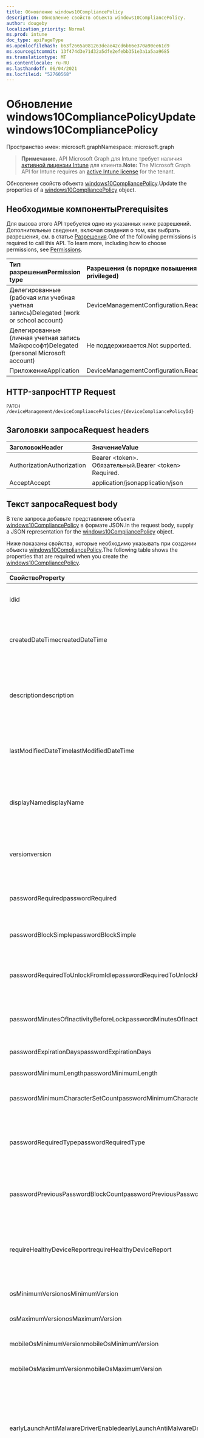 ```yaml
---
title: Обновление windows10CompliancePolicy
description: Обновление свойств объекта windows10CompliancePolicy.
author: dougeby
localization_priority: Normal
ms.prod: intune
doc_type: apiPageType
ms.openlocfilehash: b63f2665a081263deae42cd6b66e370a90ee61d9
ms.sourcegitcommit: 13f474d3e71d32a5dfe2efebb351e3a1a5aa9685
ms.translationtype: MT
ms.contentlocale: ru-RU
ms.lasthandoff: 06/04/2021
ms.locfileid: "52760568"
---
```

# <a name="update-windows10compliancepolicy"></a><span data-ttu-id="f731a-103">Обновление windows10CompliancePolicy</span><span class="sxs-lookup"><span data-stu-id="f731a-103">Update windows10CompliancePolicy</span></span>

<span data-ttu-id="f731a-104">Пространство имен: microsoft.graph</span><span class="sxs-lookup"><span data-stu-id="f731a-104">Namespace: microsoft.graph</span></span>

> <span data-ttu-id="f731a-105">**Примечание.** API Microsoft Graph для Intune требует наличия [активной лицензии Intune](https://go.microsoft.com/fwlink/?linkid=839381) для клиента.</span><span class="sxs-lookup"><span data-stu-id="f731a-105">**Note:** The Microsoft Graph API for Intune requires an [active Intune license](https://go.microsoft.com/fwlink/?linkid=839381) for the tenant.</span></span>

<span data-ttu-id="f731a-106">Обновление свойств объекта [windows10CompliancePolicy](../resources/intune-deviceconfig-windows10compliancepolicy.md).</span><span class="sxs-lookup"><span data-stu-id="f731a-106">Update the properties of a [windows10CompliancePolicy](../resources/intune-deviceconfig-windows10compliancepolicy.md) object.</span></span>

## <a name="prerequisites"></a><span data-ttu-id="f731a-107">Необходимые компоненты</span><span class="sxs-lookup"><span data-stu-id="f731a-107">Prerequisites</span></span>
<span data-ttu-id="f731a-p101">Для вызова этого API требуется одно из указанных ниже разрешений. Дополнительные сведения, включая сведения о том, как выбрать разрешения, см. в статье [Разрешения](/graph/permissions-reference).</span><span class="sxs-lookup"><span data-stu-id="f731a-p101">One of the following permissions is required to call this API. To learn more, including how to choose permissions, see [Permissions](/graph/permissions-reference).</span></span>

|<span data-ttu-id="f731a-110">Тип разрешения</span><span class="sxs-lookup"><span data-stu-id="f731a-110">Permission type</span></span>|<span data-ttu-id="f731a-111">Разрешения (в порядке повышения привилегий)</span><span class="sxs-lookup"><span data-stu-id="f731a-111">Permissions (from least to most privileged)</span></span>|
|:---|:---|
|<span data-ttu-id="f731a-112">Делегированные (рабочая или учебная учетная запись)</span><span class="sxs-lookup"><span data-stu-id="f731a-112">Delegated (work or school account)</span></span>|<span data-ttu-id="f731a-113">DeviceManagementConfiguration.ReadWrite.All</span><span class="sxs-lookup"><span data-stu-id="f731a-113">DeviceManagementConfiguration.ReadWrite.All</span></span>|
|<span data-ttu-id="f731a-114">Делегированные (личная учетная запись Майкрософт)</span><span class="sxs-lookup"><span data-stu-id="f731a-114">Delegated (personal Microsoft account)</span></span>|<span data-ttu-id="f731a-115">Не поддерживается.</span><span class="sxs-lookup"><span data-stu-id="f731a-115">Not supported.</span></span>|
|<span data-ttu-id="f731a-116">Приложение</span><span class="sxs-lookup"><span data-stu-id="f731a-116">Application</span></span>|<span data-ttu-id="f731a-117">DeviceManagementConfiguration.ReadWrite.All</span><span class="sxs-lookup"><span data-stu-id="f731a-117">DeviceManagementConfiguration.ReadWrite.All</span></span>|

## <a name="http-request"></a><span data-ttu-id="f731a-118">HTTP-запрос</span><span class="sxs-lookup"><span data-stu-id="f731a-118">HTTP Request</span></span>
<!-- {
  "blockType": "ignored"
}
-->
``` http
PATCH /deviceManagement/deviceCompliancePolicies/{deviceCompliancePolicyId}
```

## <a name="request-headers"></a><span data-ttu-id="f731a-119">Заголовки запроса</span><span class="sxs-lookup"><span data-stu-id="f731a-119">Request headers</span></span>
|<span data-ttu-id="f731a-120">Заголовок</span><span class="sxs-lookup"><span data-stu-id="f731a-120">Header</span></span>|<span data-ttu-id="f731a-121">Значение</span><span class="sxs-lookup"><span data-stu-id="f731a-121">Value</span></span>|
|:---|:---|
|<span data-ttu-id="f731a-122">Authorization</span><span class="sxs-lookup"><span data-stu-id="f731a-122">Authorization</span></span>|<span data-ttu-id="f731a-123">Bearer &lt;token&gt;. Обязательный.</span><span class="sxs-lookup"><span data-stu-id="f731a-123">Bearer &lt;token&gt; Required.</span></span>|
|<span data-ttu-id="f731a-124">Accept</span><span class="sxs-lookup"><span data-stu-id="f731a-124">Accept</span></span>|<span data-ttu-id="f731a-125">application/json</span><span class="sxs-lookup"><span data-stu-id="f731a-125">application/json</span></span>|

## <a name="request-body"></a><span data-ttu-id="f731a-126">Текст запроса</span><span class="sxs-lookup"><span data-stu-id="f731a-126">Request body</span></span>
<span data-ttu-id="f731a-127">В теле запроса добавьте представление объекта [windows10CompliancePolicy](../resources/intune-deviceconfig-windows10compliancepolicy.md) в формате JSON.</span><span class="sxs-lookup"><span data-stu-id="f731a-127">In the request body, supply a JSON representation for the [windows10CompliancePolicy](../resources/intune-deviceconfig-windows10compliancepolicy.md) object.</span></span>

<span data-ttu-id="f731a-128">Ниже показаны свойства, которые необходимо указывать при создании объекта [windows10CompliancePolicy](../resources/intune-deviceconfig-windows10compliancepolicy.md).</span><span class="sxs-lookup"><span data-stu-id="f731a-128">The following table shows the properties that are required when you create the [windows10CompliancePolicy](../resources/intune-deviceconfig-windows10compliancepolicy.md).</span></span>

|<span data-ttu-id="f731a-129">Свойство</span><span class="sxs-lookup"><span data-stu-id="f731a-129">Property</span></span>|<span data-ttu-id="f731a-130">Тип</span><span class="sxs-lookup"><span data-stu-id="f731a-130">Type</span></span>|<span data-ttu-id="f731a-131">Описание</span><span class="sxs-lookup"><span data-stu-id="f731a-131">Description</span></span>|
|:---|:---|:---|
|<span data-ttu-id="f731a-132">id</span><span class="sxs-lookup"><span data-stu-id="f731a-132">id</span></span>|<span data-ttu-id="f731a-133">String</span><span class="sxs-lookup"><span data-stu-id="f731a-133">String</span></span>|<span data-ttu-id="f731a-134">Ключ объекта.</span><span class="sxs-lookup"><span data-stu-id="f731a-134">Key of the entity.</span></span> <span data-ttu-id="f731a-135">Наследуется от объекта [deviceCompliancePolicy](../resources/intune-deviceconfig-devicecompliancepolicy.md).</span><span class="sxs-lookup"><span data-stu-id="f731a-135">Inherited from [deviceCompliancePolicy](../resources/intune-deviceconfig-devicecompliancepolicy.md)</span></span>|
|<span data-ttu-id="f731a-136">createdDateTime</span><span class="sxs-lookup"><span data-stu-id="f731a-136">createdDateTime</span></span>|<span data-ttu-id="f731a-137">DateTimeOffset</span><span class="sxs-lookup"><span data-stu-id="f731a-137">DateTimeOffset</span></span>|<span data-ttu-id="f731a-138">Дата и время создания объекта.</span><span class="sxs-lookup"><span data-stu-id="f731a-138">DateTime the object was created.</span></span> <span data-ttu-id="f731a-139">Наследуется от объекта [deviceCompliancePolicy](../resources/intune-deviceconfig-devicecompliancepolicy.md).</span><span class="sxs-lookup"><span data-stu-id="f731a-139">Inherited from [deviceCompliancePolicy](../resources/intune-deviceconfig-devicecompliancepolicy.md)</span></span>|
|<span data-ttu-id="f731a-140">description</span><span class="sxs-lookup"><span data-stu-id="f731a-140">description</span></span>|<span data-ttu-id="f731a-141">String</span><span class="sxs-lookup"><span data-stu-id="f731a-141">String</span></span>|<span data-ttu-id="f731a-142">Указанное администратором описание конфигурации устройства.</span><span class="sxs-lookup"><span data-stu-id="f731a-142">Admin provided description of the Device Configuration.</span></span> <span data-ttu-id="f731a-143">Наследуется от объекта [deviceCompliancePolicy](../resources/intune-deviceconfig-devicecompliancepolicy.md).</span><span class="sxs-lookup"><span data-stu-id="f731a-143">Inherited from [deviceCompliancePolicy](../resources/intune-deviceconfig-devicecompliancepolicy.md)</span></span>|
|<span data-ttu-id="f731a-144">lastModifiedDateTime</span><span class="sxs-lookup"><span data-stu-id="f731a-144">lastModifiedDateTime</span></span>|<span data-ttu-id="f731a-145">DateTimeOffset</span><span class="sxs-lookup"><span data-stu-id="f731a-145">DateTimeOffset</span></span>|<span data-ttu-id="f731a-146">Дата и время последнего изменения объекта.</span><span class="sxs-lookup"><span data-stu-id="f731a-146">DateTime the object was last modified.</span></span> <span data-ttu-id="f731a-147">Наследуется от объекта [deviceCompliancePolicy](../resources/intune-deviceconfig-devicecompliancepolicy.md).</span><span class="sxs-lookup"><span data-stu-id="f731a-147">Inherited from [deviceCompliancePolicy](../resources/intune-deviceconfig-devicecompliancepolicy.md)</span></span>|
|<span data-ttu-id="f731a-148">displayName</span><span class="sxs-lookup"><span data-stu-id="f731a-148">displayName</span></span>|<span data-ttu-id="f731a-149">String</span><span class="sxs-lookup"><span data-stu-id="f731a-149">String</span></span>|<span data-ttu-id="f731a-150">Указанное администратором имя конфигурации устройства.</span><span class="sxs-lookup"><span data-stu-id="f731a-150">Admin provided name of the device configuration.</span></span> <span data-ttu-id="f731a-151">Наследуется от объекта [deviceCompliancePolicy](../resources/intune-deviceconfig-devicecompliancepolicy.md).</span><span class="sxs-lookup"><span data-stu-id="f731a-151">Inherited from [deviceCompliancePolicy](../resources/intune-deviceconfig-devicecompliancepolicy.md)</span></span>|
|<span data-ttu-id="f731a-152">version</span><span class="sxs-lookup"><span data-stu-id="f731a-152">version</span></span>|<span data-ttu-id="f731a-153">Int32</span><span class="sxs-lookup"><span data-stu-id="f731a-153">Int32</span></span>|<span data-ttu-id="f731a-154">Версия конфигурации устройства.</span><span class="sxs-lookup"><span data-stu-id="f731a-154">Version of the device configuration.</span></span> <span data-ttu-id="f731a-155">Наследуется от объекта [deviceCompliancePolicy](../resources/intune-deviceconfig-devicecompliancepolicy.md).</span><span class="sxs-lookup"><span data-stu-id="f731a-155">Inherited from [deviceCompliancePolicy](../resources/intune-deviceconfig-devicecompliancepolicy.md)</span></span>|
|<span data-ttu-id="f731a-156">passwordRequired</span><span class="sxs-lookup"><span data-stu-id="f731a-156">passwordRequired</span></span>|<span data-ttu-id="f731a-157">Boolean</span><span class="sxs-lookup"><span data-stu-id="f731a-157">Boolean</span></span>|<span data-ttu-id="f731a-158">Указывает на то, что для разблокировки устройства с Windows требуется пароль.</span><span class="sxs-lookup"><span data-stu-id="f731a-158">Require a password to unlock Windows device.</span></span>|
|<span data-ttu-id="f731a-159">passwordBlockSimple</span><span class="sxs-lookup"><span data-stu-id="f731a-159">passwordBlockSimple</span></span>|<span data-ttu-id="f731a-160">Boolean</span><span class="sxs-lookup"><span data-stu-id="f731a-160">Boolean</span></span>|<span data-ttu-id="f731a-161">Указывает, требуется ли блокировать простой пароль.</span><span class="sxs-lookup"><span data-stu-id="f731a-161">Indicates whether or not to block simple password.</span></span>|
|<span data-ttu-id="f731a-162">passwordRequiredToUnlockFromIdle</span><span class="sxs-lookup"><span data-stu-id="f731a-162">passwordRequiredToUnlockFromIdle</span></span>|<span data-ttu-id="f731a-163">Boolean</span><span class="sxs-lookup"><span data-stu-id="f731a-163">Boolean</span></span>|<span data-ttu-id="f731a-164">Указывает на то, что для разблокировки неактивного устройства требуется указывать пароль.</span><span class="sxs-lookup"><span data-stu-id="f731a-164">Require a password to unlock an idle device.</span></span>|
|<span data-ttu-id="f731a-165">passwordMinutesOfInactivityBeforeLock</span><span class="sxs-lookup"><span data-stu-id="f731a-165">passwordMinutesOfInactivityBeforeLock</span></span>|<span data-ttu-id="f731a-166">Int32</span><span class="sxs-lookup"><span data-stu-id="f731a-166">Int32</span></span>|<span data-ttu-id="f731a-167">Период бездействия (в минутах), по истечении которого будет запрашиваться ввод пароля.</span><span class="sxs-lookup"><span data-stu-id="f731a-167">Minutes of inactivity before a password is required.</span></span>|
|<span data-ttu-id="f731a-168">passwordExpirationDays</span><span class="sxs-lookup"><span data-stu-id="f731a-168">passwordExpirationDays</span></span>|<span data-ttu-id="f731a-169">Int32</span><span class="sxs-lookup"><span data-stu-id="f731a-169">Int32</span></span>|<span data-ttu-id="f731a-170">Срок действия пароля (в днях).</span><span class="sxs-lookup"><span data-stu-id="f731a-170">The password expiration in days.</span></span>|
|<span data-ttu-id="f731a-171">passwordMinimumLength</span><span class="sxs-lookup"><span data-stu-id="f731a-171">passwordMinimumLength</span></span>|<span data-ttu-id="f731a-172">Int32</span><span class="sxs-lookup"><span data-stu-id="f731a-172">Int32</span></span>|<span data-ttu-id="f731a-173">Минимальная длина пароля.</span><span class="sxs-lookup"><span data-stu-id="f731a-173">The minimum password length.</span></span>|
|<span data-ttu-id="f731a-174">passwordMinimumCharacterSetCount</span><span class="sxs-lookup"><span data-stu-id="f731a-174">passwordMinimumCharacterSetCount</span></span>|<span data-ttu-id="f731a-175">Int32</span><span class="sxs-lookup"><span data-stu-id="f731a-175">Int32</span></span>|<span data-ttu-id="f731a-176">Количество наборов символов, которые требуются для пароля.</span><span class="sxs-lookup"><span data-stu-id="f731a-176">The number of character sets required in the password.</span></span>|
|<span data-ttu-id="f731a-177">passwordRequiredType</span><span class="sxs-lookup"><span data-stu-id="f731a-177">passwordRequiredType</span></span>|[<span data-ttu-id="f731a-178">requiredPasswordType</span><span class="sxs-lookup"><span data-stu-id="f731a-178">requiredPasswordType</span></span>](../resources/intune-deviceconfig-requiredpasswordtype.md)|<span data-ttu-id="f731a-179">Требуемый тип пароля.</span><span class="sxs-lookup"><span data-stu-id="f731a-179">The required password type.</span></span> <span data-ttu-id="f731a-180">Возможные значения: `deviceDefault`, `alphanumeric`, `numeric`.</span><span class="sxs-lookup"><span data-stu-id="f731a-180">Possible values are: `deviceDefault`, `alphanumeric`, `numeric`.</span></span>|
|<span data-ttu-id="f731a-181">passwordPreviousPasswordBlockCount</span><span class="sxs-lookup"><span data-stu-id="f731a-181">passwordPreviousPasswordBlockCount</span></span>|<span data-ttu-id="f731a-182">Int32</span><span class="sxs-lookup"><span data-stu-id="f731a-182">Int32</span></span>|<span data-ttu-id="f731a-183">Количество предыдущих паролей, повторное использование которых требуется запретить.</span><span class="sxs-lookup"><span data-stu-id="f731a-183">The number of previous passwords to prevent re-use of.</span></span>|
|<span data-ttu-id="f731a-184">requireHealthyDeviceReport</span><span class="sxs-lookup"><span data-stu-id="f731a-184">requireHealthyDeviceReport</span></span>|<span data-ttu-id="f731a-185">Boolean</span><span class="sxs-lookup"><span data-stu-id="f731a-185">Boolean</span></span>|<span data-ttu-id="f731a-186">Указывает на то, что служба подтверждения работоспособности устройства Windows должна сообщать о работоспособности.</span><span class="sxs-lookup"><span data-stu-id="f731a-186">Require devices to be reported as healthy by Windows Device Health Attestation.</span></span>|
|<span data-ttu-id="f731a-187">osMinimumVersion</span><span class="sxs-lookup"><span data-stu-id="f731a-187">osMinimumVersion</span></span>|<span data-ttu-id="f731a-188">String</span><span class="sxs-lookup"><span data-stu-id="f731a-188">String</span></span>|<span data-ttu-id="f731a-189">Минимальная версия Windows 10.</span><span class="sxs-lookup"><span data-stu-id="f731a-189">Minimum Windows 10 version.</span></span>|
|<span data-ttu-id="f731a-190">osMaximumVersion</span><span class="sxs-lookup"><span data-stu-id="f731a-190">osMaximumVersion</span></span>|<span data-ttu-id="f731a-191">String</span><span class="sxs-lookup"><span data-stu-id="f731a-191">String</span></span>|<span data-ttu-id="f731a-192">Максимальная версия Windows 10.</span><span class="sxs-lookup"><span data-stu-id="f731a-192">Maximum Windows 10 version.</span></span>|
|<span data-ttu-id="f731a-193">mobileOsMinimumVersion</span><span class="sxs-lookup"><span data-stu-id="f731a-193">mobileOsMinimumVersion</span></span>|<span data-ttu-id="f731a-194">String</span><span class="sxs-lookup"><span data-stu-id="f731a-194">String</span></span>|<span data-ttu-id="f731a-195">Минимальная версия Windows Phone.</span><span class="sxs-lookup"><span data-stu-id="f731a-195">Minimum Windows Phone version.</span></span>|
|<span data-ttu-id="f731a-196">mobileOsMaximumVersion</span><span class="sxs-lookup"><span data-stu-id="f731a-196">mobileOsMaximumVersion</span></span>|<span data-ttu-id="f731a-197">String</span><span class="sxs-lookup"><span data-stu-id="f731a-197">String</span></span>|<span data-ttu-id="f731a-198">Максимальная версия Windows Phone.</span><span class="sxs-lookup"><span data-stu-id="f731a-198">Maximum Windows Phone version.</span></span>|
|<span data-ttu-id="f731a-199">earlyLaunchAntiMalwareDriverEnabled</span><span class="sxs-lookup"><span data-stu-id="f731a-199">earlyLaunchAntiMalwareDriverEnabled</span></span>|<span data-ttu-id="f731a-200">Boolean</span><span class="sxs-lookup"><span data-stu-id="f731a-200">Boolean</span></span>|<span data-ttu-id="f731a-201">Указывает на то, что служба подтверждения работоспособности устройства Windows должна сообщать о работоспособности (драйвер раннего запуска антивредоносной программы включен).</span><span class="sxs-lookup"><span data-stu-id="f731a-201">Require devices to be reported as healthy by Windows Device Health Attestation - early launch antimalware driver is enabled.</span></span>|
|<span data-ttu-id="f731a-202">bitLockerEnabled</span><span class="sxs-lookup"><span data-stu-id="f731a-202">bitLockerEnabled</span></span>|<span data-ttu-id="f731a-203">Boolean</span><span class="sxs-lookup"><span data-stu-id="f731a-203">Boolean</span></span>|<span data-ttu-id="f731a-204">Указывает на то, что служба подтверждения работоспособности устройства Windows должна сообщать о работоспособности (средство BitLocker включено).</span><span class="sxs-lookup"><span data-stu-id="f731a-204">Require devices to be reported healthy by Windows Device Health Attestation - bit locker is enabled</span></span>|
|<span data-ttu-id="f731a-205">secureBootEnabled</span><span class="sxs-lookup"><span data-stu-id="f731a-205">secureBootEnabled</span></span>|<span data-ttu-id="f731a-206">Boolean</span><span class="sxs-lookup"><span data-stu-id="f731a-206">Boolean</span></span>|<span data-ttu-id="f731a-207">Указывает на то, что служба подтверждения работоспособности устройства Windows должна сообщать о работоспособности (безопасная загрузка включена).</span><span class="sxs-lookup"><span data-stu-id="f731a-207">Require devices to be reported as healthy by Windows Device Health Attestation - secure boot is enabled.</span></span>|
|<span data-ttu-id="f731a-208">codeIntegrityEnabled</span><span class="sxs-lookup"><span data-stu-id="f731a-208">codeIntegrityEnabled</span></span>|<span data-ttu-id="f731a-209">Boolean</span><span class="sxs-lookup"><span data-stu-id="f731a-209">Boolean</span></span>|<span data-ttu-id="f731a-210">Указывает на то, что служба подтверждения работоспособности устройства Windows должна сообщать о работоспособности.</span><span class="sxs-lookup"><span data-stu-id="f731a-210">Require devices to be reported as healthy by Windows Device Health Attestation.</span></span>|
|<span data-ttu-id="f731a-211">storageRequireEncryption</span><span class="sxs-lookup"><span data-stu-id="f731a-211">storageRequireEncryption</span></span>|<span data-ttu-id="f731a-212">Boolean</span><span class="sxs-lookup"><span data-stu-id="f731a-212">Boolean</span></span>|<span data-ttu-id="f731a-213">Указывает, обязательно ли шифрование данных на устройствах с Windows.</span><span class="sxs-lookup"><span data-stu-id="f731a-213">Require encryption on windows devices.</span></span>|



## <a name="response"></a><span data-ttu-id="f731a-214">Отклик</span><span class="sxs-lookup"><span data-stu-id="f731a-214">Response</span></span>
<span data-ttu-id="f731a-215">В случае успешного выполнения этот метод возвращает код ответа `200 OK` и обновленный объект [windows10CompliancePolicy](../resources/intune-deviceconfig-windows10compliancepolicy.md) в теле ответа.</span><span class="sxs-lookup"><span data-stu-id="f731a-215">If successful, this method returns a `200 OK` response code and an updated [windows10CompliancePolicy](../resources/intune-deviceconfig-windows10compliancepolicy.md) object in the response body.</span></span>

## <a name="example"></a><span data-ttu-id="f731a-216">Пример</span><span class="sxs-lookup"><span data-stu-id="f731a-216">Example</span></span>

### <a name="request"></a><span data-ttu-id="f731a-217">Запрос</span><span class="sxs-lookup"><span data-stu-id="f731a-217">Request</span></span>
<span data-ttu-id="f731a-218">Ниже приведен пример запроса.</span><span class="sxs-lookup"><span data-stu-id="f731a-218">Here is an example of the request.</span></span>
``` http
PATCH https://graph.microsoft.com/v1.0/deviceManagement/deviceCompliancePolicies/{deviceCompliancePolicyId}
Content-type: application/json
Content-length: 954

{
  "@odata.type": "#microsoft.graph.windows10CompliancePolicy",
  "description": "Description value",
  "displayName": "Display Name value",
  "version": 7,
  "passwordRequired": true,
  "passwordBlockSimple": true,
  "passwordRequiredToUnlockFromIdle": true,
  "passwordMinutesOfInactivityBeforeLock": 5,
  "passwordExpirationDays": 6,
  "passwordMinimumLength": 5,
  "passwordMinimumCharacterSetCount": 0,
  "passwordRequiredType": "alphanumeric",
  "passwordPreviousPasswordBlockCount": 2,
  "requireHealthyDeviceReport": true,
  "osMinimumVersion": "Os Minimum Version value",
  "osMaximumVersion": "Os Maximum Version value",
  "mobileOsMinimumVersion": "Mobile Os Minimum Version value",
  "mobileOsMaximumVersion": "Mobile Os Maximum Version value",
  "earlyLaunchAntiMalwareDriverEnabled": true,
  "bitLockerEnabled": true,
  "secureBootEnabled": true,
  "codeIntegrityEnabled": true,
  "storageRequireEncryption": true
}
```

### <a name="response"></a><span data-ttu-id="f731a-219">Отклик</span><span class="sxs-lookup"><span data-stu-id="f731a-219">Response</span></span>
<span data-ttu-id="f731a-p109">Ниже приведен пример отклика. Примечание. Объект отклика, показанный здесь, может быть усечен для краткости. При фактическом вызове будут возвращены все свойства.</span><span class="sxs-lookup"><span data-stu-id="f731a-p109">Here is an example of the response. Note: The response object shown here may be truncated for brevity. All of the properties will be returned from an actual call.</span></span>
``` http
HTTP/1.1 200 OK
Content-Type: application/json
Content-Length: 1126

{
  "@odata.type": "#microsoft.graph.windows10CompliancePolicy",
  "id": "2919ae62-ae62-2919-62ae-192962ae1929",
  "createdDateTime": "2017-01-01T00:02:43.5775965-08:00",
  "description": "Description value",
  "lastModifiedDateTime": "2017-01-01T00:00:35.1329464-08:00",
  "displayName": "Display Name value",
  "version": 7,
  "passwordRequired": true,
  "passwordBlockSimple": true,
  "passwordRequiredToUnlockFromIdle": true,
  "passwordMinutesOfInactivityBeforeLock": 5,
  "passwordExpirationDays": 6,
  "passwordMinimumLength": 5,
  "passwordMinimumCharacterSetCount": 0,
  "passwordRequiredType": "alphanumeric",
  "passwordPreviousPasswordBlockCount": 2,
  "requireHealthyDeviceReport": true,
  "osMinimumVersion": "Os Minimum Version value",
  "osMaximumVersion": "Os Maximum Version value",
  "mobileOsMinimumVersion": "Mobile Os Minimum Version value",
  "mobileOsMaximumVersion": "Mobile Os Maximum Version value",
  "earlyLaunchAntiMalwareDriverEnabled": true,
  "bitLockerEnabled": true,
  "secureBootEnabled": true,
  "codeIntegrityEnabled": true,
  "storageRequireEncryption": true
}
```




